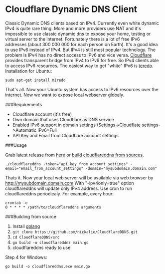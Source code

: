 Cloudflare Dynamic DNS Client
==============


Classic Dynamic DNS clients based on IPv4. Currently even white dynamic IPv4 is quite rare thing. More and more providers use NAT and it's impossible to use classic dynamic dns to expose your home, testing or virtual server to the internet. Fortunately there is a lot of free IPv6 addresses (about 300 000 000 for each person on Earth). It's a good idea to use IPv6 instead of IPv4. But IPv4 is still most popular technology. The problem is IPv4 has no direct access to IPv6 and vice versa. [Cloudflare][1] provides transparent bridge from IPv4 to IPv6 for free. So IPv4 clients able to access IPv6 resources. The easiest way to get "white" IPv6 is [teredo][2]. Installation for Ubuntu:

```
sudo apt-get install miredo
```

That's all. Now your Ubuntu system has access to IPv6 resources over the internet. Now we want to expose local webserver globaly.

###Requirements
* Cloudflare account (it's free)
* Own domain that uses Cloudflare as DNS service
* Enabled IPv6 support in domain settings (Settings->Cloudflate settings->Automatic IPv6=Full
* API Key and Email from Cloudflare account settings

###Usage

Grab latest release from [here][3] or [build cloudflareddns from sources](#building-from-source).

```
./cloudflareddns -token="api_key_from_account_settings" -email="email_from_account_settings" -domain="mysubdomain.domain.com"
```

Thats it. Now your local web server will be available via web browser by http://mysubdomain.domain.com
With "-ipv4only=true" option cloudflareddns will update only IPv4 address.
Use cron to run cloudflareddns periodicaly. For example, every hour:
```
crontab -e
0 * * * * /path/to/cloudflareddns arguments
```

###Building from source
1. Install [golang][4]
2. ```git clone https://github.com/nickalie/CloudflareDDNS.git```
3. ```cd CloudflareDDNS/src```
4. ```go build -o cloudflareddns main.go```
5. cloudflareddns ready to use

Step 4 for Windows:
```
go build -o cloudflareddns.exe main.go
```


  [1]: https://www.cloudflare.com
  [2]: http://en.wikipedia.org/wiki/Teredo_tunneling
  [3]: https://github.com/nickalie/CloudflareDDNS/releases
  [4]: http://golang.org/
